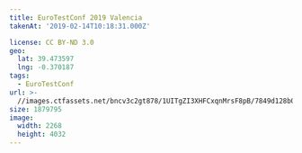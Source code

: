 ```yaml
---
title: EuroTestConf 2019 Valencia
takenAt: '2019-02-14T10:18:31.000Z'

license: CC BY-ND 3.0
geo:
  lat: 39.473597
  lng: -0.370187
tags:
  - EuroTestConf
url: >-
  //images.ctfassets.net/bncv3c2gt878/1UITgZI3XHFCxqnMrsF8pB/7849d128b0fdca19ac7d73d3c3abc3d8/eurotestconf-2019-valencia_32253547367_o
size: 1879795
image:
  width: 2268
  height: 4032
---
```

